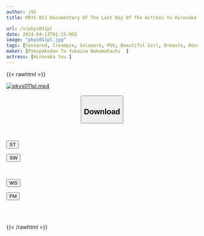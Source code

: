 ```yaml
---
author: j91
title: PKYS-011 Documentary Of The Last Day Of The Actress Yu Hironaka, The SSSSS Actress With The Most Charming Personality And Loved By Everyone In The Industry

url: /v/pkys011pl
date: 2024-04-13T01:15:00Z
image: "pkys011pl.jpg"
tags: [Censored, Creampie, Solowork, POV, Beautiful Girl, Breasts, Documentary	]
maker: [Pakopakodan To Yukaina Nakamatachi  ]
actress: [Hironaka Yuu ]
---
```



{{< rawhtml >}}

<div class="video" data-videoid="3DgWP2W7L3F2dw">
    <a href="javascript:;">
        <img src="/v/pkys011pl/pkys011pl.jpg" width="WIDTH" height="HEIGHT" alt="pkys011pl.mp4" loading="lazy">
    </a>
</div>

<script type="text/javascript" src="https://j91.asia/asset/on-demand-st.js"></script>

<br>
  <link rel="stylesheet" href="https://j91.asia/asset/bs5.css">
  
  <center>
  <button class="btn btn-primary" type="button" data-bs-toggle="collapse" data-bs-target=".multi-collapse" aria-expanded="false" aria-controls="multiCollapseExample1 multiCollapseExample2"><h2>Download</h2></button></center>
</p>
<div class="row">
  <div class="col">
    <div class="collapse multi-collapse" id="multiCollapseExample1">
      <div class="card card-body">
	      	      <br>
<div class="buttons">  
<p><a href="https://streamtape.to/v/3DgWP2W7L3F2dw" target="_blank"><button class="btn-hover color-3"><i class="fa fa-download"></i> ST</button></a></p>
<p><a href="https://asnwish.com/2zfw2helivj7" target="_blank"><button class="btn-hover color-2"><i class="fa fa-download"></i> SW</button></a></p></div>
    </div>
  </div>
</div>
  <div class="col">
    <div class="collapse multi-collapse" id="multiCollapseExample2">
      <div class="card card-body">
	      <br>
<div class="buttons">
<p><a href="https://wolfstream.tv/yh6ddh11st85"><button class="btn-hover color-9"><i class="fa fa-download"></i> WS</button></a></p>
<p><a href="https://filemoon.sx/d/d7ndvkvy7cl3"><button class="btn-hover color-8"><i class="fa fa-download"></i> FM</button></a></p></div>
<br><br>
      </div>
    </div>
  </div>
</div>

{{< /rawhtml >}}